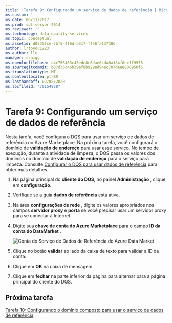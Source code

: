```yaml
---
title: 'Tarefa 9: Configurando um serviço de dados de referência | Microsoft Docs'
ms.custom: ''
ms.date: 06/13/2017
ms.prod: sql-server-2014
ms.reviewer: ''
ms.technology: data-quality-services
ms.topic: conceptual
ms.assetid: d0535fce-2bf5-4f6d-b517-ffe6fa13738d
author: lrtoyou1223
ms.author: lle
manager: craigg
ms.openlocfilehash: e4c756463c43ede8c6dae0cda0a184f0ec7f9956
ms.sourcegitcommit: b87d36c46b39af8b929ad94ec707dee8800950f5
ms.translationtype: MT
ms.contentlocale: pt-BR
ms.lasthandoff: 02/08/2020
ms.locfileid: "70154928"
---
```

# <a name="task-9-configuring-a-reference-data-service"></a>Tarefa 9: Configurando um serviço de dados de referência
  Nesta tarefa, você configura o DQS para usar um serviço de dados de referência no Azure Marketplace. Na próxima tarefa, você configurará o domínio de **validação de endereço** para usar esse serviço. No tempo de execução, durante a atividade de limpeza, o DQS passa os valores dos domínios no domínio de **validação de endereço** para o serviço para limpeza. Consulte [Configurar o DQS para usar dados de referência](https://msdn.microsoft.com/library/hh213070.aspx) para obter mais detalhes.  
  
1.  Na página principal do **cliente do DQS**, no painel **Administração** , clique em **configuração**.  
  
2.  Verifique se a guia **dados de referência** está ativa.  
  
3.  Na área **configurações de rede** , digite os valores apropriados nos campos **servidor proxy** e **porta** se você precisar usar um servidor proxy para se conectar à Internet.  
  
4.  Digite sua **chave de conta do Azure Marketplace** para o campo **ID da conta do DataMarket** .  
  
     ![Conta do Serviço de Dados de Referência do Azure Data Market](../../2014/tutorials/media/et-configuringareferencedataservice.jpg "Conta do Serviço de Dados de Referência do Azure Data Market")  
  
5.  Clique no botão **validar** ao lado da caixa de texto para validar a ID da conta.  
  
6.  Clique em **OK** na caixa de mensagem.  
  
7.  Clique em **fechar** na parte inferior da página para alternar para a página principal do cliente do DQS.  
  
## <a name="next-task"></a>Próxima tarefa  
 [Tarefa 10: Configurando o domínio composto para usar o serviço de dados de referência](../../2014/tutorials/task-10-configuring-composite-domain-to-use-reference-data-service.md)  
  
  
